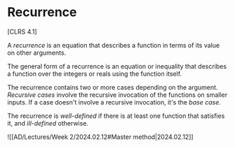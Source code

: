 # Recurrence
[CLRS 4.1] 

A *recurrence* is an equation that describes a function in terms of its value on other arguments.

The general form of a recurrence is an equation or inequality that describes a function over the integers or reals using the function itself.

The recurrence contains two or more cases depending on the argument. *Recursive cases* involve the recursive invocation of the functions on smaller inputs. If a case doesn't involve a recursive invocation, it's the *base case*.

The recurrence is *well-defined* if there is at least one function that satisfies it, and *ill-defined* otherwise.

![[AD/Lectures/Week 2/2024.02.12#Master method|2024.02.12]]
